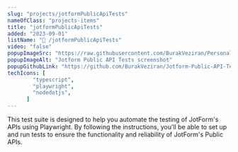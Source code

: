 ```yaml
---
slug: "projects/jotformPublicApiTests"
nameOfClass: "projects-items"
title: "jotformPublicApiTests"
added: "2023-09-01"
listName: "💾 /jotformPublicApiTests"
video: "false"
popupImageSrc: "https://raw.githubusercontent.com/BurakVeziran/Personal-Website/main/static/jotformPublicAPITests.png"
popupImageAlt: "Jotform Public API Tests screenshot"
popupGithubLink: "https://github.com/BurakVeziran/Jotform-Public-API-Tests"
techIcons: [
        "typescript",
        "playwright",
        "nodedotjs",
      ]
---
```


This test suite is designed to help you automate the testing of JotForm's APIs using Playwright. By following the instructions, you'll be able to set up and run tests to ensure the functionality and reliability of JotForm's Public APIs.